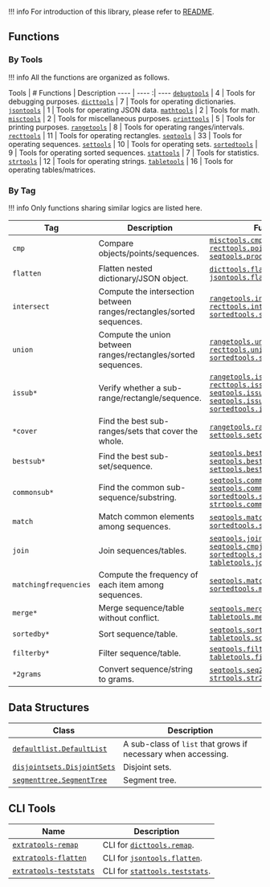 !!! info
    For introduction of this library, please refer to [README](README).

## Functions

### By Tools

!!! info
    All the functions are organized as follows.

Tools                                  | # Functions | Description
----                                   | ----       :| ----
[`debugtools`](functions/debugtools)   | 4           | Tools for debugging purposes.
[`dicttools`](functions/dicttools)     | 7           | Tools for operating dictionaries.
[`jsontools`](functions/jsontools)     | 1           | Tools for operating JSON data.
[`mathtools`](functions/mathtools)     | 2           | Tools for math.
[`misctools`](functions/misctools)     | 2           | Tools for miscellaneous purposes.
[`printtools`](functions/printtools)   | 5           | Tools for printing purposes.
[`rangetools`](functions/rangetools)   | 8           | Tools for operating ranges/intervals.
[`recttools`](functions/recttools)     | 11          | Tools for operating rectangles.
[`seqtools`](functions/seqtools)       | 33          | Tools for operating sequences.
[`settools`](functions/settools)       | 10          | Tools for operating sets.
[`sortedtools`](functions/sortedtools) | 9           | Tools for operating sorted sequences.
[`stattools`](functions/stattools)     | 7           | Tools for statistics.
[`strtools`](functions/strtools)       | 12          | Tools for operating strings.
[`tabletools`](functions/tabletools)   | 16          | Tools for operating tables/matrices.

### By Tag

!!! info
    Only functions sharing similar logics are listed here.

Tag                   | Description                                                          | Functions
----                  | ----                                                                 | ----
`cmp`                 | Compare objects/points/sequences.                                    | [`misctools.cmp`](functions/misctools#cmp) <br/> [`recttools.pointcmp`](functions/recttools#pointcmp) <br/> [`seqtools.productcmp`](functions/seqtools#productcmp)
`flatten`             | Flatten nested dictionary/JSON object.                               | [`dicttools.flatten`](functions/dicttools#flatten) <br/> [`jsontools.flatten`](functions/jsontools#flatten)
`intersect`           | Compute the intersection between ranges/rectangles/sorted sequences. | [`rangetools.intersect`](functions/rangetools#intersect) <br/> [`recttools.intersect`](functions/recttools#intersect) <br/> [`sortedtools.sortedcommon`](functions/sortedtools#sortedcommon)
`union`               | Compute the union between ranges/rectangles/sorted sequences.        | [`rangetools.union`](functions/rangetools#union) <br/> [`recttools.union`](functions/recttools#union) <br/> [`sortedtools.sortedall`](functions/sortedtools#sortedall)
`issub*`              | Verify whether a sub-range/rectangle/sequence.                        | [`rangetools.issubrange`](functions/rangetools#issubrange) <br/> [`recttools.issubrect`](functions/recttools#issubrect) <br/> [`seqtools.issubseq`](functions/seqtools/seqwithoutgap#issubseq) <br/> [`seqtools.issubseqwithgap`](functions/seqtools/seqwithgap#issubseqwithgap) <br/> [`sortedtools.issubsorted`](functions/sortedtools#issubsorted)
`*cover`              | Find the best sub-ranges/sets that cover the whole.                  | [`rangetools.rangecover`](functions/rangetools#rangecover) <br/> [`settools.setcover`](functions/settools#setcover)
`bestsub*`            | Find the best sub-set/sequence.                                      | [`seqtools.bestsubseq`](functions/seqtools#bestsubseq) <br/> [`seqtools.bestsubseqwithgap`](functions/seqtools#bestsubseqwithgap) <br/> [`settools.bestsubset`](functions/settools#bestsubset)
`commonsub*`          | Find the common sub-sequence/substring.                              | [`seqtools.commonsubseq`](functions/seqtools/seqwithoutgap#commonsubseq) <br/> [`seqtools.commonsubseqwithgap`](functions/seqtools/seqwithgap#commonsubseqwithgap) <br/> [`sortedtools.sortedcommon`](functions/sortedtools#sortedcommon) <br/> [`strtools.commonsubstr`](functions/strtools#commonsubstr)
`match`               | Match common elements among sequences.                               | [`seqtools.match`](functions/seqtools#match) <br/> [`sortedtools.sortedmatch`](functions/sortedtools#sortedmatch)
`join`                | Join sequences/tables.                                               | [`seqtools.join`](functions/seqtools#join) <br/> [`seqtools.cmpjoin`](functions/seqtools#cmpjoin) <br/> [`sortedtools.sortedjoin`](functions/sortedtools#sortedjoin) <br/> [`tabletools.join`](functions/tabletools#join)
`matchingfrequencies` | Compute the frequency of each item among sequences.                  | [`seqtools.matchingfrequencies`](functions/seqtools#matchingfrequencies) <br/> [`sortedtools.matchingfrequencies`](functions/sortedtools#matchingfrequencies)
`merge*`              | Merge sequence/table without conflict.                               | [`seqtools.mergeseqs`](functions/seqtools#mergeseqs) <br/> [`tabletools.mergecols`](functions/tabletools#mergecols)
`sortedby*`           | Sort sequence/table.                                                 | [`seqtools.sortedbyrank`](functions/seqtools#sortedbyrank) <br/> [`tabletools.sortedbycol`](functions/tabletools#sortedbycol)
`filterby*`           | Filter sequence/table.                                               | [`seqtools.filterbyother`](functions/seqtools#filterbyother) <br/> [`tabletools.filterbycol`](functions/tabletools#filterbycol)
`*2grams`             | Convert sequence/string to grams.                                    | [`seqtools.seq2grams`](functions/seqtools#seq2grams) <br/> [`strtools.str2grams`](functions/strtools#str2grams)

## Data Structures

Class                                                      | Description
----                                                       | ----
[`defaultlist.DefaultList`](datastructures/defaultlist)    | A sub-class of `list` that grows if necessary when accessing.
[`disjointsets.DisjointSets`](datastructures/disjointsets) | Disjoint sets.
[`segmenttree.SegmentTree`](datastructures/segmenttree)    | Segment tree.

## CLI Tools

Name                                              | Description
----                                              | ----
[`extratools-remap`](cli#dicttools.remap)         | CLI for [`dicttools.remap`](functions/dicttools#remap).
[`extratools-flatten`](cli#jsontools.flatten)     | CLI for [`jsontools.flatten`](functions/jsontools#flatten).
[`extratools-teststats`](cli#stattools.teststats) | CLI for [`stattools.teststats`](functions/stattools#teststats).
